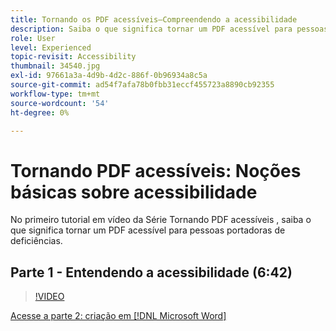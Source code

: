 ```yaml
---
title: Tornando os PDF acessíveis—Compreendendo a acessibilidade
description: Saiba o que significa tornar um PDF acessível para pessoas com deficiência
role: User
level: Experienced
topic-revisit: Accessibility
thumbnail: 34540.jpg
exl-id: 97661a3a-4d9b-4d2c-886f-0b96934a8c5a
source-git-commit: ad54f7afa78b0fbb31eccf455723a8890cb92355
workflow-type: tm+mt
source-wordcount: '54'
ht-degree: 0%

---
```


# Tornando PDF acessíveis: Noções básicas sobre acessibilidade

No primeiro tutorial em vídeo da Série Tornando PDF acessíveis , saiba o que significa tornar um PDF acessível para pessoas portadoras de deficiências.

## Parte 1 - Entendendo a acessibilidade (6:42)

>[!VIDEO](https://video.tv.adobe.com/v/34540?quality=12&learn=on&hidetitle=true)

[Acesse a parte 2: criação em [!DNL Microsoft Word]](authoring-in-word.md)